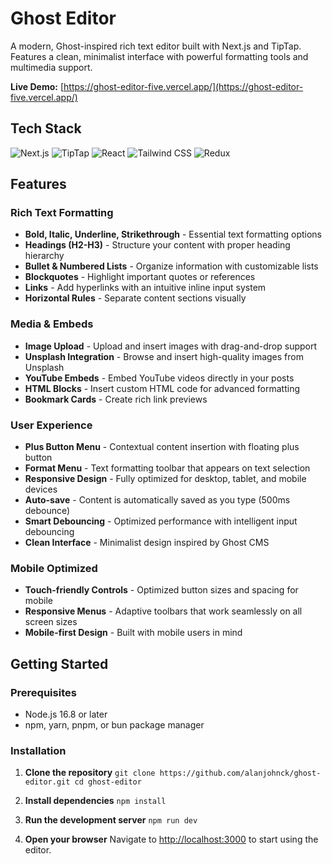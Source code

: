 ﻿# Ghost Editor

A modern, Ghost-inspired rich text editor built with Next.js and TipTap. Features a clean, minimalist interface with powerful formatting tools and multimedia support.

 **Live Demo:** [https://ghost-editor-five.vercel.app/](https://ghost-editor-five.vercel.app/)

##  Tech Stack

![Next.js](https://img.shields.io/badge/Next.js-15.4.6-black?style=flat-square&logo=next.js)
![TipTap](https://img.shields.io/badge/TipTap-3.1.0-blue?style=flat-square)
![React](https://img.shields.io/badge/React-19.1.0-blue?style=flat-square&logo=react)
![Tailwind CSS](https://img.shields.io/badge/Tailwind-4.0-blue?style=flat-square&logo=tailwindcss)
![Redux](https://img.shields.io/badge/Redux-Toolkit-purple?style=flat-square&logo=redux)

##  Features

###  Rich Text Formatting
- **Bold, Italic, Underline, Strikethrough** - Essential text formatting options
- **Headings (H2-H3)** - Structure your content with proper heading hierarchy
- **Bullet & Numbered Lists** - Organize information with customizable lists
- **Blockquotes** - Highlight important quotes or references
- **Links** - Add hyperlinks with an intuitive inline input system
- **Horizontal Rules** - Separate content sections visually

###  Media & Embeds
- **Image Upload** - Upload and insert images with drag-and-drop support
- **Unsplash Integration** - Browse and insert high-quality images from Unsplash
- **YouTube Embeds** - Embed YouTube videos directly in your posts
- **HTML Blocks** - Insert custom HTML code for advanced formatting
- **Bookmark Cards** - Create rich link previews

###  User Experience
- **Plus Button Menu** - Contextual content insertion with floating plus button
- **Format Menu** - Text formatting toolbar that appears on text selection
- **Responsive Design** - Fully optimized for desktop, tablet, and mobile devices
- **Auto-save** - Content is automatically saved as you type (500ms debounce)
- **Smart Debouncing** - Optimized performance with intelligent input debouncing
- **Clean Interface** - Minimalist design inspired by Ghost CMS

###  Mobile Optimized
- **Touch-friendly Controls** - Optimized button sizes and spacing for mobile
- **Responsive Menus** - Adaptive toolbars that work seamlessly on all screen sizes
- **Mobile-first Design** - Built with mobile users in mind

##  Getting Started

### Prerequisites
- Node.js 16.8 or later
- npm, yarn, pnpm, or bun package manager

### Installation

1. **Clone the repository**
   `
   git clone https://github.com/alanjohnck/ghost-editor.git
   cd ghost-editor
   `

2. **Install dependencies**
   `
   npm install
   `

3. **Run the development server**
   `
   npm run dev
   `

4. **Open your browser**
   Navigate to [http://localhost:3000](http://localhost:3000) to start using the editor.





